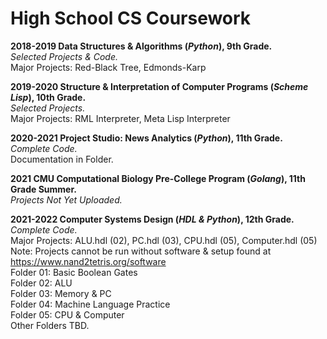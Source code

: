 # High School CS Coursework
**2018-2019 Data Structures & Algorithms (*Python*), 9th Grade.**<br/>
*Selected Projects & Code.*<br/>
Major Projects: Red-Black Tree, Edmonds-Karp<br/>

**2019-2020 Structure & Interpretation of Computer Programs (*Scheme Lisp*), 10th Grade.**<br/>
*Selected Projects.*<br/>
Major Projects: RML Interpreter, Meta Lisp Interpreter<br/>

**2020-2021 Project Studio: News Analytics (*Python*), 11th Grade.**<br/>
*Complete Code.*<br/>
Documentation in Folder.

**2021 CMU Computational Biology Pre-College Program (*Golang*), 11th Grade Summer.**<br/>
*Projects Not Yet Uploaded.*

**2021-2022 Computer Systems Design (*HDL & Python*), 12th Grade.**<br/>
*Complete Code.*<br/>
Major Projects: ALU.hdl (02), PC.hdl (03), CPU.hdl (05), Computer.hdl (05)<br/>
Note: Projects cannot be run without software & setup found at https://www.nand2tetris.org/software <br/>
Folder 01: Basic Boolean Gates<br/>
Folder 02: ALU<br/>
Folder 03: Memory & PC<br/>
Folder 04: Machine Language Practice<br/>
Folder 05: CPU & Computer<br/>
Other Folders TBD.
